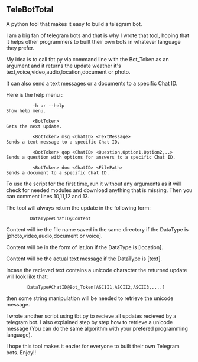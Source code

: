 ## TeleBotTotal
A python tool that makes it easy to build a telegram bot.

I am a big fan of telegram bots and that is why I wrote that tool, hoping that it helps other programmers to built their own bots in whatever language they prefer.

My idea is to call tbt.py via command line with the Bot_Token as an argument and it returns the update weather it's text,voice,video,audio,location,document or photo.

It can also send a text messages or a documents to a specific Chat ID.

Here is the help menu :

              -h or --help                                              Show help menu.
              
              <BotToken>                                                Gets the next update.
              
              <BotToken> msg <ChatID> <TextMessage>                     Sends a text message to a specific Chat ID.
              
              <BotToken> qop <ChatID> <Question,Option1,Option2,..>     Sends a question with options for answers to a specific Chat ID.
              
              <BotToken> doc <ChatID> <FilePath>                        Sends a document to a specific Chat ID.
              
                
To use the script for the first time, run it without any arguments as it will check for needed modules and download anything that is missing. Then you can comment lines 10,11,12 and 13.

The tool will always return the update in the following form:
 
             DataType#ChatID@Content

Content will be the file name saved in the same directory if the DataType is [photo,video,audio,document or voice].

Content will be in the form of lat,lon if the DataType is [location].

Content will be the actual text message if the DataType is [text].

Incase the recieved text contains a unicode character the returned update will look like that:

            DataType#ChatID@Bot_Token[ASCII1,ASCII2,ASCII3,....]
            
then some string manipulation will be needed to retrieve the unicode message.

I wrote another script using tbt.py to recieve all updates recieved by a telegram bot. I also explained step by step how to retrieve a unicode message (You can do the same algorithm with your prefered programming language).

I hope this tool makes it eazier for everyone to built their own Telegram bots. Enjoy!!

        

